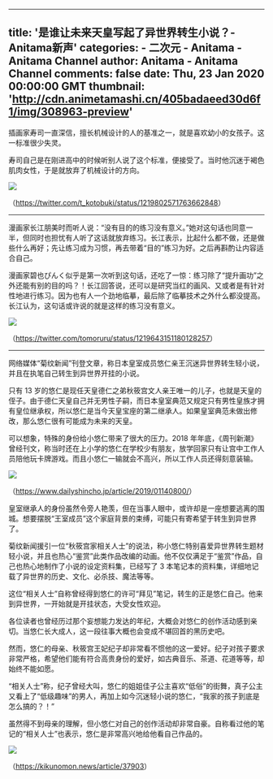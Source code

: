 
---
title: '是谁让未来天皇写起了异世界转生小说？-Anitama新声'
categories: 
    - 二次元
    - Anitama - Anitama Channel
author: Anitama - Anitama Channel
comments: false
date: Thu, 23 Jan 2020 00:00:00 GMT
thumbnail: 'http://cdn.animetamashi.cn/405badaeed30d6f1/img/308963-preview'
---

<div>   
<p>插画家寿司一直深信，擅长机械设计的人的基准之一，就是喜欢幼小的女孩子。这一标准很少失灵。</p>
<p>寿司自己是在刚进高中的时候听别人说了这个标准，便接受了。当时他沉迷于褐色肌肉女性，于是就放弃了机械设计的方向。</p>
<p><img data-src="http://cdn.animetamashi.cn/405badaeed30d6f1/img/308963-preview" alt=" " src="http://cdn.animetamashi.cn/405badaeed30d6f1/img/308963-preview" referrerpolicy="no-referrer"></p>
<p>（<a href="https://twitter.com/t_kotobuki/status/1219802571763662848" title="https://twitter.com/t_kotobuki/status/1219802571763662848">https://twitter.com/t_kotobuki/status/1219802571763662848</a>）</p>
<hr>
<p>漫画家长江朋美时而听人说：“没有目的的练习没有意义。”她对这句话也同意一半，但同时也担忧有人听了这话就放弃练习。长江表示，比起什么都不做，还是做些什么再好；先让练习成为习惯，再去带着“目的”练习为好。之后再斟酌让内容适合自己。</p>
<p>漫画家碧也ぴんく似乎是第一次听到这句话，还吃了一惊：练习除了“提升画功”之外还能有别的目的吗？！长江回答说，还可以是研究当红的画风、又或者是有针对性地进行练习。因为也有人一个劲地临摹，最后除了临摹技术之外什么都没提高。长江认为，这句话或许说的就是这样的练习没有意义。</p>
<p><img data-src="http://cdn.animetamashi.cn/405badaeed30d6f1/img/dd0576-preview" alt=" " src="http://cdn.animetamashi.cn/405badaeed30d6f1/img/dd0576-preview" referrerpolicy="no-referrer"></p>
<p>（<a href="https://twitter.com/tomoruru/status/1219643151180128257" title="https://twitter.com/tomoruru/status/1219643151180128257">https://twitter.com/tomoruru/status/1219643151180128257</a>）</p>
<hr>
<p>网络媒体“菊纹新闻”刊登文章，称日本皇室成员悠仁亲王沉迷异世界转生轻小说，并且在执笔自己转生到异世界开挂的小说。</p>
<p>只有 13 岁的悠仁是现任天皇德仁之弟秋筱宫文人亲王唯一的儿子，也就是天皇的侄子。由于德仁天皇自己并无男性子嗣，而日本皇室典范又规定只有男性皇族才拥有皇位继承权，所以悠仁是当今天皇宝座的第二继承人。如果皇室典范未做出修改，那么悠仁很有可能成为未来的天皇。</p>
<p>可以想象，特殊的身份给小悠仁带来了很大的压力。2018 年年底，《周刊新潮》曾经刊文，称当时还在上小学的悠仁在学校少有朋友，放学回家只有让宫中工作人员陪他玩卡牌游戏。而且小悠仁一输就会不高兴，所以工作人员还得刻意装输。</p>
<p><img data-src="http://cdn.animetamashi.cn/405badaeed30d6f1/img/0bda22-preview" alt=" " src="http://cdn.animetamashi.cn/405badaeed30d6f1/img/0bda22-preview" referrerpolicy="no-referrer"></p>
<p>（<a href="https://www.dailyshincho.jp/article/2019/01140800/" title="https://www.dailyshincho.jp/article/2019/01140800/">https://www.dailyshincho.jp/article/2019/01140800/</a>）</p>
<p>皇室继承人的身份虽然令旁人艳羡，但在当事人眼中，或许却是一座想要逃离的围城。想要摆脱“王室成员”这个家庭背景的束缚，可能只有寄希望于转生到异世界了。</p>
<p>菊纹新闻援引一位“秋筱宫家相关人士”的说法，称小悠仁特别喜爱异世界转生题材轻小说，并且也热心“鉴赏”此类作品改编的动画。他不仅仅满足于“鉴赏”作品，自己也热心地制作了小说的设定资料集，已经写了 3 本笔记本的资料集，详细地记载了异世界的历史、文化、必杀技、魔法等等。</p>
<p>这位“相关人士”自称曾经得到悠仁的许可“拜见”笔记，转生的正是悠仁自己。他来到异世界，一开始就是开挂状态，大受女性欢迎。</p>
<p>各位读者也曾经历过那个妄想能力发达的年纪，大概会对悠仁的创作活动感到亲切。当悠仁长大成人，这一段往事大概也会变成不堪回首的黑历史吧。</p>
<p>然而，悠仁的母亲、秋筱宫王妃纪子却非常看不惯他的这一爱好。纪子对孩子要求非常严格，希望他们能有符合高贵身份的爱好，如古典音乐、茶道、花道等等，却始终不能如愿。</p>
<p>“相关人士”称，纪子曾经大叫，悠仁的姐姐佳子公主喜欢“低俗”的街舞，真子公主又看上了“低级趣味”的男人，再加上如今沉迷轻小说的悠仁，“我家的孩子到底是怎么搞的？！”</p>
<p>虽然得不到母亲的理解，但小悠仁对自己的创作活动却非常自豪。自称看过他的笔记的“相关人士”也表示，悠仁是非常高兴地给他看自己作品的。</p>
<p><img data-src="http://cdn.animetamashi.cn/405badaeed30d6f1/img/1a59ec-preview" alt=" " src="http://cdn.animetamashi.cn/405badaeed30d6f1/img/1a59ec-preview" referrerpolicy="no-referrer"></p>
<p>（<a href="https://kikunomon.news/article/37903" title="https://kikunomon.news/article/37903">https://kikunomon.news/article/37903</a>）</p>  
</div>
            